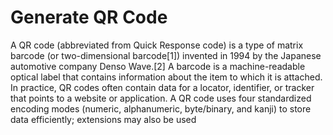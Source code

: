 # Generate QR Code
 A QR code (abbreviated from Quick Response code) is a type of matrix barcode (or two-dimensional barcode[1]) invented in 1994 by the Japanese automotive company Denso Wave.[2] A barcode is a machine-readable optical label that contains information about the item to which it is attached. In practice, QR codes often contain data for a locator, identifier, or tracker that points to a website or application. A QR code uses four standardized encoding modes (numeric, alphanumeric, byte/binary, and kanji) to store data efficiently; extensions may also be used

